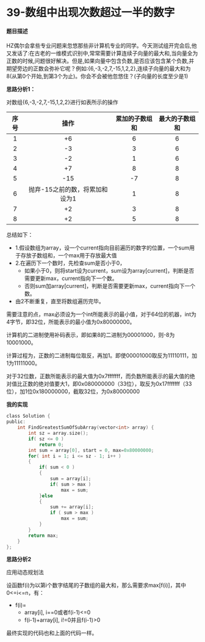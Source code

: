 # 39-数组中出现次数超过一半的数字

#### 题目描述

HZ偶尔会拿些专业问题来忽悠那些非计算机专业的同学。今天测试组开完会后,他又发话了:在古老的一维模式识别中,常常需要计算连续子向量的最大和,当向量全为正数的时候,问题很好解决。但是,如果向量中包含负数,是否应该包含某个负数,并期望旁边的正数会弥补它呢？例如:{6,-3,-2,7,-15,1,2,2},连续子向量的最大和为8(从第0个开始,到第3个为止)。你会不会被他忽悠住？(子向量的长度至少是1)


**思路分析1：**

对数组{6,-3,-2,7,-15,1,2,2}进行如表所示的操作

| 序号 | 操作 | 累加的子数组和 | 最大的子数组和 |
|:---:|:---:|:---:|:---:|
| 1 | +6 | 6 | 6 |
| 2 | -3 | 3 | 6 |
| 3 | -2 | 1 | 6 |
| 4 | +7 | 8 | 8 |
| 5 | -15 | -7 | 8 |
| 6 | 抛弃-15之前的数，将累加和设为1 | 1 | 8 |
| 7 | +2 | 3 | 8 |
| 8 | +2 | 5 | 8 |

总结如下：

-	1.假设数组为array，设一个current指向目前遍历的数字的位置，一个sum用于存放子数组和，一个max用于存放最大值
-	2.在遍历下一个数时，先检查sum是否小于0，
	-	如果小于0，则将start设为current，sum设为array[current]，判断是否需要更新max，current指向下一个数。
	-	否则sum加array[current]，判断是否需要更新max，current指向下一个数。
-	由2不断重复，直至将数组遍历完毕。

需要注意的点，max必须设为一个int所能表示的最小值，对于64位的机器，int为4字节，即32位，所能表示的最小值为0x80000000。

计算机的二进制使用补码表示，即如果8的二进制为00001000，则-8为10001000。

计算过程为，正数的二进制每位取反，再加1。即使00001000取反为11110111，加1为11111000。

对于32位数，正数所能表示的最大值为0x7fffffff，而负数所能表示的最大值的绝对值比正数的绝对值要大1，即0x080000000（33位），取反为0x17fffffff（33位），加1位0x180000000，截取32位，为0x80000000

**我的实现**

```c
class Solution {
public:
    int FindGreatestSumOfSubArray(vector<int> array) {
        int sz = array.size();
        if( sz <= 0 )
            return 0;
        int sum = array[0], start = 0, max=0x80000000;
        for( int i = 1; i <= sz - 1; i++ )
        {
            if( sum < 0 )
            {
                sum = array[i];
                if( sum > max )
                    max = sum;
            }else
            {
                sum += array[i];
                if ( sum > max )
                    max = sum;
            }
        }
        return max;
    }
};
```

**思路分析2**

应用动态规划法

设函数f(i)为以第i个数字结尾的子数组的最大和，那么需要求max[f(i)]，其中0<=i<=n，有：

-	f(i)=
	-	array[i],  i==0或者f(i-1)<=0
	-	f(i-1)+array[i],   i!=0并且f(i-1)>0

最终实现的代码也和上面的代码一样。		



